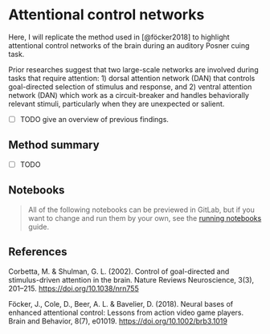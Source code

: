 # Attentional control networks

Here, I will replicate the method used in [@föcker2018] to highlight attentional control networks of the brain during an auditory Posner cuing task.

Prior researches suggest that two large-scale networks are involved during tasks that require attention: 1) dorsal attention network (DAN) that controls goal-directed selection of stimulus and response, and 2) ventral attention network (DAN) which work as a circuit-breaker and handles behaviorally relevant stimuli, particularly when they are unexpected or salient.

- [ ] TODO give an overview of previous findings.


## Method summary

- [ ] TODO

## Notebooks

> All of the following notebooks can be previewed in GitLab, but if you want to change and run them by your own, see the [running notebooks](../../docs/running_notebooks.md) guide.


## References

Corbetta, M. & Shulman, G. L. (2002). Control of goal-directed and stimulus-driven attention in the brain. Nature Reviews Neuroscience, 3(3), 201–215. https://doi.org/10.1038/nrn755

Föcker, J., Cole, D., Beer, A. L. & Bavelier, D. (2018). Neural bases of enhanced attentional control: Lessons from action video game players. Brain and Behavior, 8(7), e01019. https://doi.org/10.1002/brb3.1019
